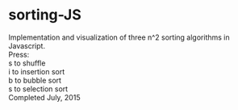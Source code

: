 # sorting-JS
Implementation and visualization of three n^2 sorting algorithms in Javascript.  
Press:  
s to shuffle  
i to insertion sort  
b to bubble sort  
s to selection sort  
Completed July, 2015
